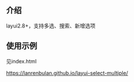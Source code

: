 ## 介绍

layui2.8+，支持多选、搜索、新增选项

## 使用示例

见index.html

https://lanrenbulan.github.io/layui-select-multiple/
